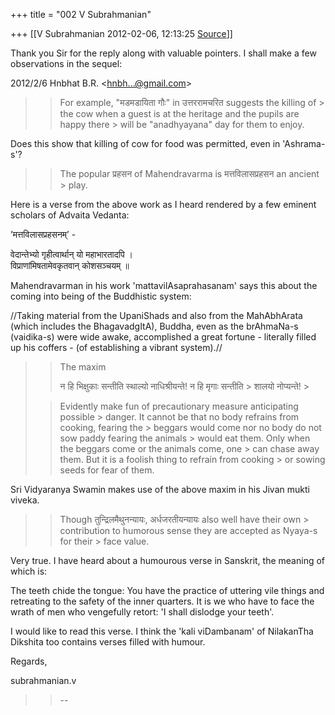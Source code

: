 +++
title = "002 V Subrahmanian"

+++
[[V Subrahmanian	2012-02-06, 12:13:25 [Source](https://groups.google.com/g/bvparishat/c/bGxE4ZjKQYo)]]



Thank you Sir for the reply along with valuable pointers. I shall make a few observations in the sequel:  
  

2012/2/6 Hnbhat B.R. \<[hnbh...@gmail.com]()\>

  

> 
> >   
> > 
> > 
> > For example, "मडमडायिता गौः" in उत्तररामचरित suggests the killing of > the cow when a guest is at the heritage and the pupils are happy there > will be "anadhyayana" day for them to enjoy.
> > 

  

Does this show that killing of cow for food was permitted, even in 'Ashrama-s'? 

> 
> >   
> > 
> > 
> >   
> > 
> > 
> > The popular प्रहसन of Mahendravarma is मत्तविलासप्रहसन an ancient > play.
> > 

  

Here is a verse from the above work as I heard rendered by a few eminent scholars of Advaita Vedanta:

  

’मत्तविलासप्रहसनम्’ -

  
वेदान्तेभ्यो गृहीत्वार्थान् यो महाभारतादपि ।  
विप्राणांमिषतामेवकृतवान् कोशसञ्चयम् ॥  
  
Mahendravarman in his work 'mattavilAsaprahasanam' says this about the coming into being of the Buddhistic system:  
  

//Taking material from the UpaniShads and also from the MahAbhArata (which includes the BhagavadgItA), Buddha, even as the brAhmaNa-s (vaidika-s) were wide awake, accomplished a great fortune - literally filled up his coffers - (of establishing a vibrant system).//

> 
> >   
> > 
> > 
> > The maxim
> > 
> > 
> >   
> > 
> > 
> > न हि भिक्षुकाः सन्तीति स्थाल्यो नाधिश्रीयन्ते! न हि मृगाः सन्तीति > शालयो नोप्यन्ते! >
> 
> > 
> >   
> > 
> > 
> > Evidently make fun of precautionary measure anticipating possible > danger. It cannot be that no body refrains from cooking, fearing the > beggars would come nor no body do not sow paddy fearing the animals > would eat them. Only when the beggars come or the animals come, one > can chase away them. But it is a foolish thing to refrain from cooking > or sowing seeds for fear of them.  
> > 

  

Sri Vidyaranya Swamin makes use of the above maxim in his Jivan mukti viveka.

> 
> > 
> >   
> > 
> > 
> > Though तुन्द्रिलमैथुनन्यायः, अर्धजरतीयन्यायः also well have their own > contribution to humorous sense they are accepted as Nyaya-s for their > face value.
> > 
> > 

  

Very true. I have heard about a humourous verse in Sanskrit, the meaning of which is:

  

The teeth chide the tongue: You have the practice of uttering vile things and retreating to the safety of the inner quarters. It is we who have to face the wrath of men who vengefully retort: 'I shall dislodge your teeth'. 

  

I would like to read this verse.  I think the 'kali viDambanam' of NilakanTha Dikshita too contains verses filled with humour.

  

Regards,

subrahmanian.v

> 
> > 
> >   
> > 
> > 
> > --  
> > 
> > 

